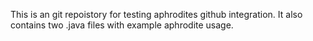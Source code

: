 This is an git repoistory for testing aphrodites github integration. It also contains two .java files with example aphrodite usage.

